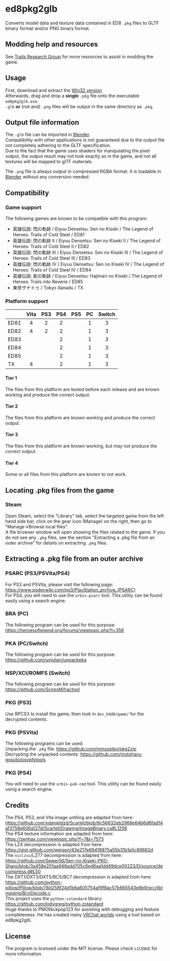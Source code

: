 # ed8pkg2glb

Converts model data and texture data contained in ED8 `.pkg` files to GLTF binary format and/or PNG binary format.  

## Modding help and resources

See [Trails Research Group](https://github.com/Trails-Research-Group) for more resources to assist in modding the game.  

## Usage

First, download and extract the [Win32 version](https://github.com/uyjulian/ed8pkg2glb/releases/latest/download/ed8pkg2glb-win32.zip).  
Afterwards, drag and drop a **single** `.pkg` file onto the executable `ed8pkg2glb.exe`.  
`.glb` **or** (not and) `.png` files will be output in the same directory as `.pkg`.  

## Output file information

The `.glb` file can be imported in [Blender](https://www.blender.org/).  
Compatibility with other applications is not guaranteed due to the output file not completely adhering to the GLTF specification.  
Due to the fact that the game uses shaders for manipulating the pixel output, the output result may not look exactly as in the game, and not all textures will be mapped to glTF materials.  

The `.png` file is always output in compressed RGBA format. It is loadable in [Blender](https://www.blender.org/) without any conversion needed.  

## Compatibility

### Game support

The following games are known to be compatible with this program:  
* 英雄伝説: 閃の軌跡 / Eiyuu Densetsu: Sen no Kiseki / The Legend of Heroes: Trails of Cold Steel / ED81
* 英雄伝説: 閃の軌跡 II / Eiyuu Densetsu: Sen no Kiseki II / The Legend of Heroes: Trails of Cold Steel II / ED82
* 英雄伝説: 閃の軌跡 III / Eiyuu Densetsu: Sen no Kiseki III / The Legend of Heroes: Trails of Cold Steel III / ED83
* 英雄伝説: 閃の軌跡 IV / Eiyuu Densetsu: Sen no Kiseki IV / The Legend of Heroes: Trails of Cold Steel IV / ED84
* 英雄伝説: 創の軌跡 / Eiyuu Densetsu: Hajimari no Kiseki / The Legend of Heroes: Trails into Reverie / ED85
* 東亰ザナドゥ / Tokyo Xanadu / TX

### Platform support

|      | Vita | PS3 | PS4 | PS5 | PC | Switch |
|------|:----:|:---:|:---:|:---:|:--:|:------:|
| ED81 | 4    | 2   | 2   |     | 1  | 3      |
| ED82 | 4    | 2   | 2   |     | 1  | 3      |
| ED83 |      |     | 2   |     | 1  | 3      |
| ED84 |      |     | 2   |     | 1  | 3      |
| ED85 |      |     | 2   |     | 1  | 3      |
| TX   | 4    |     | 2   |     | 1  | 3      |

#### Tier 1

The files from this platform are tested before each release and are known working and produce the correct output.

#### Tier 2

The files from this platform are known working and produce the correct output.

#### Tier 3

The files from this platform are known working, but may not produce the correct output.

#### Tier 4

Some or all files from this platform are known to not work.

## Locating .pkg files from the game

### Steam
Open Steam, select the "Library" tab, select the targeted game from the left hand side bar, click on the gear icon (Manage) on the right, then go to "Manage->Browse local files".  
A file browser window will open showing the files related to the game. If you do not see any `.pkg` files, see the section "Extracting a .pkg file from an outer archive" for details on extracting `.pkg` files.  

## Extracting a .pkg file from an outer archive

### PSARC (PS3/PSVita/PS4)
For PS3 and PSVita, please visit the following page: https://www.psdevwiki.com/ps3/PlayStation_archive_(PSARC)  
For PS4, you will need to use the `orbis-psarc` tool. This utility can be found easily using a search engine.  

### BRA (PC)
The following program can be used for this purpose: https://heroesoflegend.org/forums/viewtopic.php?t=356  

### PKA (PC/Switch)
The following program can be used for this purpose: https://github.com/uyjulian/unpackpka  

### NSP/XCI/ROMFS (Switch)
The following program can be used for this purpose: https://github.com/SciresM/hactool  

### PKG (PS3)
Use RPCS3 to install the game, then look in `dev_hdd0/game/` for the decrypted contents.  

### PKG (PSVita)
The following programs can be used:  
Unpacking the `.pkg` file: https://github.com/mmozeiko/pkg2zip  
Decrypting the unpacked contents: https://github.com/motoharu-gosuto/psvpfstools  

### PKG (PS4)
You will need to use the `orbis-pub-cmd` tool. This utility can be found easily using a search engine.  

## Credits

The PS4, PS3, and Vita image untiling are adapted from here: https://github.com/xdanieldzd/Scarlet/blob/8c56632eb2968e64b6d6fad14af3758e606a127d/Scarlet/Drawing/ImageBinary.cs#L1256  
The PS4 texture information are adapted from here: https://zenhax.com/viewtopic.php?f=7&t=7573  
The LZ4 decompression is adapted from here: https://gist.github.com/weigon/43e217e69418875a55b31b1a5c89662d  
The `nislzss`/LZ77 decompression is adapted from here: https://github.com/Sewer56/Sen-no-Kiseki-PKG-Sharp/blob/3a458e201aa946add705c6ed6aa1dd49dce00223/D/source/decompress.d#L50  
The DXT1/DXT3/DXT5/BC5/BC7 decompression is adapted from here: https://github.com/python-pillow/Pillow/blob/78d258f24d1b6a605754af9f8ac57b665543e8b9/src/libImaging/BcnDecode.c  
This project uses the `python-zstandard` library: https://github.com/indygreg/python-zstandard  
Huge thanks to PMONickpop123 for assisting with debugging and feature completeness. He has created many [VRChat worlds](https://vrchat.com/home/user/usr_f261268d-87ad-4281-94c0-33cb5085195b) using a tool based on ed8pkg2glb.  

## License

The program is licensed under the MIT license. Please check `LICENSE` for more information.

